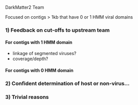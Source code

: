 DarkMatter2 Team

Focused on contigs > 1kb that have 0 or 1 HMM viral domains

### 1) Feedback on cut-offs to upstream team 
#### For contigs with 1 HMM domain
  - linkage of segmented viruses?
  - coverage/depth?
  
#### For contigs with 0 HMM domain

### 2) Confident determination of host or non-virus…

### 3) Trivial reasons


